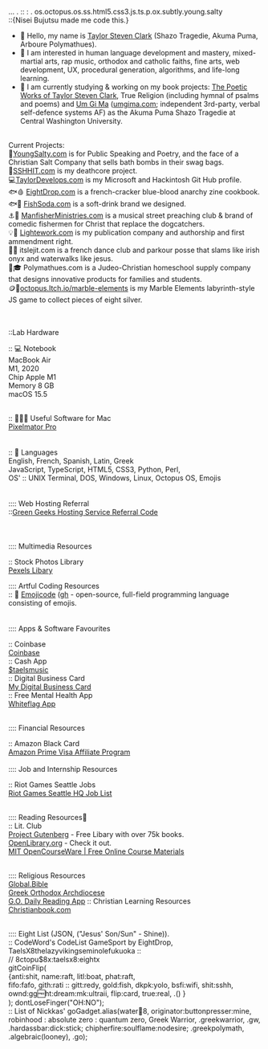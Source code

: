 ...
.
::
:
.
os.octopus.os.ss.html5.css3.js.ts.p.ox.subtly.young.salty<br />
::{Nisei Bujutsu made me code this.}<br />

- 👋 Hello, my name is <a href="https://taylorstevenclark.com" target=_new>Taylor Steven Clark</a> (Shazo Tragedie, Akuma Puma, Arboure Polymathues).<br />
- 👀 I am interested in human language development and mastery, mixed-martial arts, rap music, orthodox and catholic faiths, fine arts, web development, UX, procedural generation, algorithms, and life-long learning.<br />
- 🌱 I am currently studying & working on my book projects: <a href="https://taylorstevenclark.com" target=_new>The Poetic Works of Taylor Steven Clark</a>, True Religion (including hymnal of psalms and poems) and <a href="https://umgima.com" target=_new>Um Gi Ma</a> (<a href="https://umgima.com" target=_new>umgima.com</a>; independent 3rd-party, verbal self-defence systems AF) as the Akuma Puma Shazo Tragedie at Central Washington University.<br />
<br />
Current Projects:<br />
🧂<a href="https://youngsalty.com" target="_new">YoungSalty.com</a> is for Public Speaking and Poetry, and the face of a Christian Salt Company that sells bath bombs in their swag bags.<br />
💩<a href="http://sshhit.com" target=_new>SSHHIT.com</a> is my deathcore project.<br />
💻<a href="https://taylordevelops.com/" target="_new">TaylorDevelops.com</a> is my Microsoft and Hackintosh Git Hub profile.<br />
🐟🩸 <u>EightDrop.com</u> is a french-cracker blue-blood anarchy zine cookbook.<br />
🐟🥤 <u>FishSoda.com</u> is a soft-drink brand we designed.<br />
⚓🔱 <a href="https://manfisherministries.com" target=_new><u>ManfisherMinistries.com</u></a> is a musical street preaching club & brand of comedic fishermen for Christ that replace the dogcatchers.<br />
💡💸 <a href="https://lightework.com" target=_new>Lightework.com</a> is my publication company and authorship and first ammendment right.<br />
👶🐤 itslejit.com is a french dance club and parkour posse that slams like irish onyx and waterwalks like jesus.<br />
🤟🎓 Polymathues.com is a Judeo-Christian homeschool supply company that designs innovative products for families and students.<br />
🪙🔘<a href="https://octopus.itch.io/marble-elements" tar="_new">octopus.Itch.io/marble-elements</a> is my Marble Elements labyrinth-style JS game to collect pieces of eight silver.

<br />

<br /><br />
::Lab Hardware<br />

:: 💻 Notebook<br />
MacBook Air<br />
M1, 2020<br />
Chip Apple M1<br />
Memory 8 GB<br />
macOS 15.5<br />
<br />

:: 👨🏿‍💻 Useful Software for Mac<br />
<a href="https://apps.apple.com/us/app/pixelmator-pro/id1289583905?mt=12" target=_new>Pixelmator Pro</a><br />
<br /><br />
:: 🤟 Languages<br />
English, French, Spanish, Latin, Greek<br />
JavaScript, TypeScript, HTML5, CSS3, Python, Perl, <br />
OS' :: UNIX Terminal, DOS, Windows, Linux, Octopus OS, Emojis<br />
<br /><br />
:::: Web Hosting Referral<br />
::<a href="https://www.greengeeks.com/track/u134519" target=_new><u>Green Geeks Hosting Service Referral Code</u></a><br />
<br /><br /><br />
:::: Multimedia Resources<br />

:: Stock Photos Library<br />
<a href="https://www.pexels.com" target=_new>Pexels Libary</a><br />

:::: Artful Coding Resources<br />
:: 🐃 <a href="https://www.emojicode.org" target="_new">Emojicode</a> (<a href="https://github.com/emojicode">gh</a> - open-source,
full-field programming language
consisting of emojis.<br />
<br /><br />
:::: Apps & Software Favourites<br />

:: Coinbase<br />
<a href="https://coinbase.com/join/FM3ELUU?src=ios-link" target=_new><u>Coinbase</u></a><br />
:: Cash App<br />
<a href="https://cash.app/$taelsmusic" target=_new>$taelsmusic</a><br />
:: Digital Business Card<br />
<a href="https://mybcard.io/card/63cb6ab7-b6e9-4826-84e9-66e1412bf9f0" target=_new>My Digital Business Card</a><br />
:: Free Mental Health App<br />
<a href="https://www.whiteflagapp.com" target=_new>Whiteflag App</a><br />
<br />

:::: Financial Resources<br />

:: Amazon Black Card<br />
<a href="https://www.amazon.com/dp/BT00LN946S?externalReferenceId=1a30a378-7159-4822-922a-e510d3f2c673">Amazon Prime Visa Affiliate Program</a>
<br />
<br />
:::: Job and Internship Resources<br />

:: Riot Games Seattle Jobs<br />
<a href="https://www.riotgames.com/en/work-with-us/offices/seattle">Riot Games Seattle HQ Job List</a><br />
<br />

:::: Reading Resources🐃<br />
:: Lit. Club<br />
<a href="https://www.gutenberg.org" target=_new>Project Gutenberg</a> - Free Libary with over 75k books.<br />
<a href="https://openlibrary.org" target=_new>OpenLibrary.org</a> - Check it out.<br />
<a href="https://ocw.mit.edu" target=_new>MIT OpenCourseWare | Free Online Course Materials</a><br />
<br />

:::: Religious Resources<br />
<a href="https://global.bible" target=_new>Global.Bible</a><br />
<a href="https://www.goarch.org" target=_new>Greek Orthodox Archdiocese</a><br />
<a href="https://www.goarch.org/-/daily-reading-app" target=_new>G.O. Daily Reading App</a>
:: Christian Learning Resources<br />
<a href="https://www.christianbook.com" target=_new>Christianbook.com</a><br />
<br />

:::: Eight List (JSON, ("Jesus' Son/Sun" - Shine)).<br />
:: CodeWord's CodeList GameSport by EightDrop, <br />TaelsX8thelazyvikingseminolefukuoka ::<br />
	// 8ctopu$8x:taelsx8:eightx<br />
 gitCoinFlip(<br />
{anti:shit, name:raft, litl:boat, phat:raft, <br />fifo:fafo, gith:rati :: gitt:redy, gold:fish, dkpk:yolo, bsfi:wifi, shit:sshh, ownd:gg:free:ht:dream:mk:ultraii, flip:card, true:real,  .() } <br />
);
dontLoseFinger("OH:NO");<br />
:: List of Nickkas'
    goGadget.alias(water:octopus:8, originator:buttonpresser:mine, robinhood : absolute zero : quantum zero, Greek Warrior, .greekwarrior, .gw, .hardassbar:dick:stick; chipherfire:soulflame:nodesire; .greekpolymath, .algebraic(looney), .go);<br />


